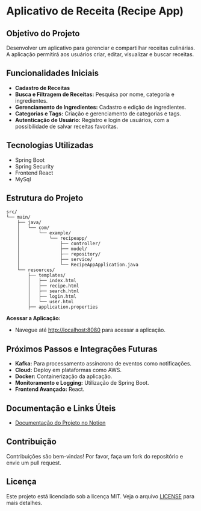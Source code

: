 # Aplicativo de Receita (Recipe App)

## **Objetivo do Projeto**

Desenvolver um aplicativo para gerenciar e compartilhar receitas culinárias. A aplicação permitirá aos usuários criar, editar, visualizar e buscar receitas.

## **Funcionalidades Iniciais**

- **Cadastro de Receitas** 
- **Busca e Filtragem de Receitas:** Pesquisa por nome, categoria e ingredientes.
- **Gerenciamento de Ingredientes:** Cadastro e edição de ingredientes.
- **Categorias e Tags:** Criação e gerenciamento de categorias e tags.
- **Autenticação de Usuário:** Registro e login de usuários, com a possibilidade de salvar receitas favoritas.

## **Tecnologias Utilizadas**

- Spring Boot
- Spring Security
- Frontend React
- MySql

## **Estrutura do Projeto**

```
src/
└── main/
    ├── java/
    │   └── com/
    │       └── example/
    │           └── recipeapp/
    │               ├── controller/
    │               ├── model/
    │               ├── repository/
    │               ├── service/
    │               └── RecipeAppApplication.java
    └── resources/
        ├── templates/
        │   ├── index.html
        │   ├── recipe.html
        │   ├── search.html
        │   ├── login.html
        │   └── user.html
        ├── application.properties
```
 **Acessar a Aplicação:**
   - Navegue até [http://localhost:8080](http://localhost:8080) para acessar a aplicação.

## **Próximos Passos e Integrações Futuras**

- **Kafka:** Para processamento assíncrono de eventos como notificações.
- **Cloud:** Deploy em plataformas como AWS.
- **Docker:** Containerização da aplicação.
- **Monitoramento e Logging:** Utilização de Spring Boot.
- **Frontend Avançado:** React.

## **Documentação e Links Úteis**

- [Documentação do Projeto no Notion](https://www.notion.so/Aplicativo-de-Receita-Recipe-App-e14bfc75f3184fc480013784d9601d13?showMoveTo=true&saveParent=true)

## **Contribuição**

Contribuições são bem-vindas! Por favor, faça um fork do repositório e envie um pull request.

## **Licença**

Este projeto está licenciado sob a licença MIT. Veja o arquivo [LICENSE](LICENSE) para mais detalhes.
